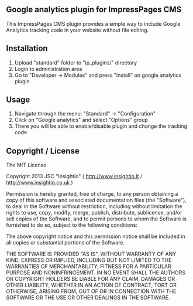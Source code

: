 ## Google analytics plugin for ImpressPages CMS

This ImpressPages CMS plugin provides a simple way to include Google Analytics tracking code in your website
without file editing.

## Installation

1. Upload "standard" folder to "ip_plugins/" directory
2. Login to administration area
3. Go to "Developer -> Modules" and press "install" on google analytics plugin

## Usage

1. Navigate through the menu: "Standard" -> "Configuration"
2. Click on "Google analytics" and select "Options" group
3. There you will be able to enable/disable plugin and change the tracking code

## Copyright / License

The MIT License

Copyright 2013 JSC "Insightio" ( http://www.insightio.lt / http://www.insightio.co.uk )

Permission is hereby granted, free of charge, to any person obtaining a copy
of this software and associated documentation files (the "Software"), to deal
in the Software without restriction, including without limitation the rights
to use, copy, modify, merge, publish, distribute, sublicense, and/or sell
copies of the Software, and to permit persons to whom the Software is
furnished to do so, subject to the following conditions:

The above copyright notice and this permission notice shall be included in
all copies or substantial portions of the Software.

THE SOFTWARE IS PROVIDED "AS IS", WITHOUT WARRANTY OF ANY KIND, EXPRESS OR
IMPLIED, INCLUDING BUT NOT LIMITED TO THE WARRANTIES OF MERCHANTABILITY,
FITNESS FOR A PARTICULAR PURPOSE AND NONINFRINGEMENT. IN NO EVENT SHALL THE
AUTHORS OR COPYRIGHT HOLDERS BE LIABLE FOR ANY CLAIM, DAMAGES OR OTHER
LIABILITY, WHETHER IN AN ACTION OF CONTRACT, TORT OR OTHERWISE, ARISING FROM,
OUT OF OR IN CONNECTION WITH THE SOFTWARE OR THE USE OR OTHER DEALINGS IN
THE SOFTWARE.
